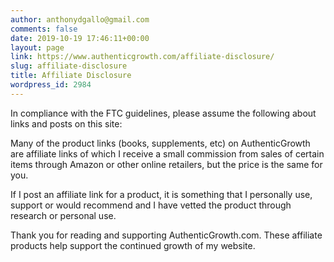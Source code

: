```yaml
---
author: anthonydgallo@gmail.com
comments: false
date: 2019-10-19 17:46:11+00:00
layout: page
link: https://www.authenticgrowth.com/affiliate-disclosure/
slug: affiliate-disclosure
title: Affiliate Disclosure
wordpress_id: 2984
---
```


In compliance with the FTC guidelines, please assume the following about links and posts on this site:

Many of the product links (books, supplements, etc) on AuthenticGrowth are affiliate links of which I receive a small commission from sales of certain items through Amazon or other online retailers, but the price is the same for you.

If I post an affiliate link for a product, it is something that I personally use, support or would recommend and I have vetted the product through research or personal use.

Thank you for reading and supporting AuthenticGrowth.com. These affiliate products help support the continued growth of my website.
